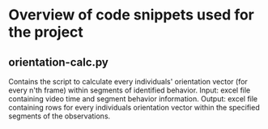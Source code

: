 # Overview of code snippets used for the project

## orientation-calc.py
Contains the script to calculate every individuals' orientation vector (for every n'th frame) within segments of identified behavior. 
Input: excel file containing video time and segment behavior information. Output: excel file containing rows for every individuals orientation vector within the specified segments of the observations.

